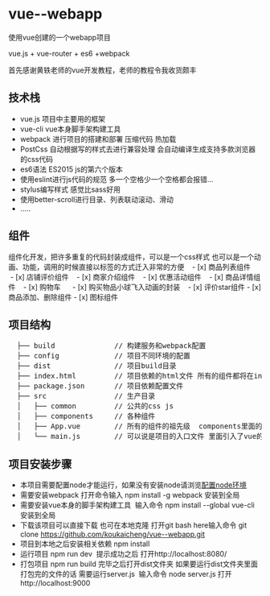# vue--webapp
 使用vue创建的一个webapp项目
 
 vue.js + vue-router + es6 +webpack
 
 首先感谢黄轶老师的vue开发教程，老师的教程令我收货颇丰
 
 ## 技术栈
 
 * vue.js 项目中主要用的框架
 * vue-cli vue本身脚手架构建工具
 * webpack 进行项目的搭建和部署 压缩代码 热加载
 * PostCss 自动根据写的样式去进行兼容处理 会自动编译生成支持多款浏览器的css代码
 * es6语法 ES2015 js的第六个版本
 * 使用eslint进行js代码的规范 多一个空格少一个空格都会报错...
 * stylus编写样式 感觉比sass好用
 * 使用better-scroll进行目录、列表联动滚动、滑动
 * .....
 ## 组件
 
   组件化开发，把许多重复的代码封装成组件，可以是一个css样式 也可以是一个动画、功能，调用的时候直接以标签的方式迁入非常的方便
    - [x] 商品列表组件   
    - [x] 店铺评价组件
    - [x] 商家介绍组件
    - [x] 优惠活动组件
    - [x] 商品详情组件
    - [x] 购物车   
    - [x] 购买物品小球飞入动画的封装
    - [x] 评价star组件
    - [x] 商品添加、删除组件
    - [x] 图标组件
 ## 项目结构
 <pre>
  ├── build              // 构建服务和webpack配置
  ├── config             // 项目不同环境的配置
  ├── dist               // 项目build目录
  ├── index.html         // 项目依赖的html文件 所有的组件都将在index.html上面展示
  ├── package.json       // 项目依赖配置文件
  ├── src                // 生产目录
  │   ├── common         // 公共的css js 
  │   ├── components     // 各种组件
  │   ├── App.vue        // 所有的组件的祖先级  components里面的组件都是相对于App.vue的子组件
  │   └── main.js        // 可以说是项目的入口文件 里面引入了vue的ajax请求方法、路由方法
</pre> 

## 项目安装步骤
  
* 本项目需要配置node才能运行，如果没有安装node请浏览[配置node环境](http://blog.csdn.net/pengpegv5yaya/article/details/51885829)
* 需要安装webpack 打开命令输入 npm install -g webpack 安装到全局 
* 需要安装vue本身的脚手架构建工具  输入命令  npm install --global vue-cli 安装到全局  
* 下载该项目可以直接下载 也可在本地克隆  打开git bash here输入命令 git clone https://github.com/koukaicheng/vue--webapp.git  
* 项目到本地之后安装相关依赖 npm install 
* 运行项目 npm run dev  提示成功之后 打开http://localhost:8080/
* 打包项目 npm run build 完毕之后打开dist文件夹 如果要运行dist文件夹里面打包完的文件的话 需要运行server.js  输入命令 node server.js 打开         http://localhost:9000

  


